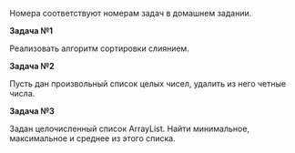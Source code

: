 Номера соответствуют номерам задач в домашнем задании. 

**Задача №1**

Реализовать алгоритм сортировки слиянием.

**Задача №2**

Пусть дан произвольный список целых чисел, удалить из него четные числа.

**Задача №3**

Задан целочисленный список ArrayList. Найти минимальное, максимальное и среднее из этого списка.
